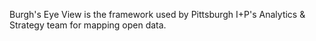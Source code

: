 Burgh's Eye View is the framework used by Pittsburgh I+P's Analytics & Strategy team for mapping open data.